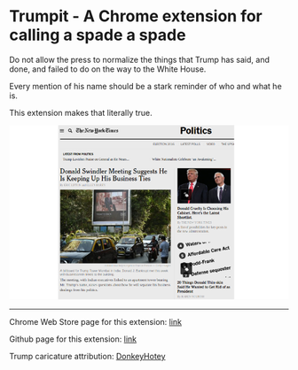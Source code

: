 # Trumpit - A Chrome extension for calling a spade a spade

Do not allow the press to normalize the things that Trump has said,
and done, and failed to do on the way to the White House.

Every mention of his name should be a stark reminder of who and what
he is.

This extension makes that literally true.

![sample](nytimes.png)

---

Chrome Web Store page for this extension: [link](https://chrome.google.com/webstore/detail/trumpit/gbkaepbmcglcfgllkabadoliicmanmem)

Github page for this extension: [link](https://github.com/bobg/trumpit)

Trump caricature attribution: [DonkeyHotey](https://www.flickr.com/photos/donkeyhotey/25549297376)
